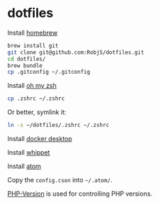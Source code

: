 # dotfiles

Install [homebrew](https://brew.sh/)

```bash
brew install git
git clone git@github.com:RobjS/dotfiles.git
cd dotfiles/
brew bundle
cp .gitconfig ~/.gitconfig
```

Install [oh my zsh](https://github.com/robbyrussell/oh-my-zsh)

```bash
cp .zshrc ~/.zshrc
```

Or better, symlink it:

```bash
ln -s ~/dotfiles/.zshrc ~/.zshrc
```

Install [docker desktop](https://www.docker.com/products/docker-desktop)

Install [whippet](https://github.com/dxw/whippet)

Install [atom](https://atom.io/)

Copy the `config.cson` into `~/.atom/`.

[PHP-Version](https://github.com/wilmoore/php-version) is used for controlling PHP versions.



